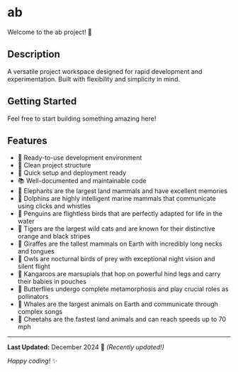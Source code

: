 # ab

Welcome to the ab project! 🚀

## Description

A versatile project workspace designed for rapid development and experimentation. Built with flexibility and simplicity in mind.

## Getting Started

Feel free to start building something amazing here!

## Features

- 🔧 Ready-to-use development environment
- 📁 Clean project structure
- 🚀 Quick setup and deployment ready
- 📚 Well-documented and maintainable code
- 🐘 Elephants are the largest land mammals and have excellent memories
- 🐬 Dolphins are highly intelligent marine mammals that communicate using clicks and whistles
- 🐧 Penguins are flightless birds that are perfectly adapted for life in the water
- 🐅 Tigers are the largest wild cats and are known for their distinctive orange and black stripes
- 🦒 Giraffes are the tallest mammals on Earth with incredibly long necks and tongues
- 🦉 Owls are nocturnal birds of prey with exceptional night vision and silent flight
- 🦘 Kangaroos are marsupials that hop on powerful hind legs and carry their babies in pouches
- 🦋 Butterflies undergo complete metamorphosis and play crucial roles as pollinators
- 🐋 Whales are the largest animals on Earth and communicate through complex songs
- 🐆 Cheetahs are the fastest land animals and can reach speeds up to 70 mph

---

**Last Updated:** December 2024 📅 _(Recently updated!)_

*Happy coding!* ✨
